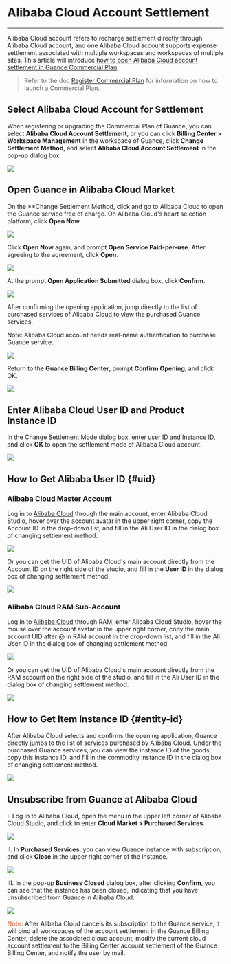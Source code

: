 # Alibaba Cloud Account Settlement
---

Alibaba Cloud account refers to recharge settlement directly through Alibaba Cloud account, and one Alibaba Cloud account supports expense settlement associated with multiple workspaces and workspaces of multiple sites. This article will introduce <u>how to open Alibaba Cloud account settlement in Guance Commercial Plan</u>. 

> Refer to the doc [Register Commercial Plan](../../billing/commercial-register.md) for information on how to launch a Commercial Plan.

## Select Alibaba Cloud Account for Settlement

When registering or upgrading the Commercial Plan of Guance, you can select **Alibaba Cloud Account Settlement**, or you can click **Billing Center > Workspace Management** in the workspace of Guance, click **Change Settlement Method**, and select **Alibaba Cloud Account Settlement** in the pop-up dialog box.

![](../img/9.upgrade_7-0629.png)

## Open Guance in Alibaba Cloud Market

On the **Change Settlement Method, click and go to Alibaba Cloud to open the Guance service free of charge. On Alibaba Cloud's heart selection platform, click **Open Now**.

![](../img/6.aliyun_6.png)


Click **Open Now** again, and prompt **Open Service Paid-per-use**. After agreeing to the agreement, click **Open**.

![](../img/6.aliyun_9.png)

At the prompt **Open Application Submitted** dialog box, click **Confirm**.

![](../img/6.aliyun_10.png)

After confirming the opening application, jump directly to the list of purchased services of Alibaba Cloud to view the purchased Guance services.

Note: Alibaba Cloud account needs real-name authentication to purchase Guance service.

![](../img/6.aliyun_13.png)

Return to the **Guance Billing Center**, prompt **Confirm Opening**, and click OK.

![](../img/6.aliyun_12.png)

## Enter Alibaba Cloud User ID and Product Instance ID

In the Change Settlement Mode dialog box, enter [user ID](#uid) and [Instance ID](#entity-id), and click **OK** to open the settlement mode of Alibaba Cloud account.

![](../img/9.upgrade_7-0629.png)

## How to Get Alibaba User ID {#uid}

### Alibaba Cloud Master Account

Log in to [Alibaba Cloud](https://www.aliyun.com) through the main account, enter Alibaba Cloud Studio, hover over the account avatar in the upper right corner, copy the Account ID in the drop-down list, and fill in the Ali User ID in the dialog box of changing settlement method.

![](../img/6.aliyun_2.png)

Or you can get the UID of Alibaba Cloud's main account directly from the Account ID on the right side of the studio, and fill in the **User ID** in the dialog box of changing settlement method.

![](../img/20.aliyun_1.png)

### Alibaba Cloud RAM Sub-Account

Log in to [Alibaba Cloud](https://www.aliyun.com) through RAM, enter Alibaba Cloud Studio, hover the mouse over the account avatar in the upper right corner, copy the main account UID after @ in RAM account in the drop-down list, and fill in the Ali User ID in the dialog box of changing settlement method.

![](../img/20.aliyun_3.png)

Or you can get the UID of Alibaba Cloud's main account directly from the RAM account on the right side of the studio, and fill in the Ali User ID in the dialog box of changing settlement method.

![](../img/20.aliyun_2.png)

## How to Get Item Instance ID {#entity-id}

After Alibaba Cloud selects and confirms the opening application, Guance directly jumps to the list of services purchased by Alibaba Cloud. Under the purchased Guance services, you can view the instance ID of the goods, copy this instance ID, and fill in the commodity instance ID in the dialog box of changing settlement method.

![](../img/10.aliyun_market_5.png)



## Unsubscribe from Guance at Alibaba Cloud

I. Log in to Alibaba Cloud, open the menu in the upper left corner of Alibaba Cloud Studio, and click to enter **Cloud Market > Purchased Services**.

![](../img/10.aliyun_market_1.png)

II. In **Purchased Services**, you can view Guance instance with subscription, and click **Close** in the upper right corner of the instance.

![](../img/1.aliyun_cancel_2.png)

III. In the pop-up **Business Closed** dialog box, after clicking **Confirm**, you can see that the instance has been closed, indicating that you have unsubscribed from Guance in Alibaba Cloud.

![](../img/1.aliyun_cancel_3.png)

<font color=coral>**Note:**</font> After Alibaba Cloud cancels its subscription to the Guance service, it will bind all workspaces of the account settlement in the Guance Billing Center, delete the associated cloud account, modify the current cloud account settlement to the Billing Center account settlement of the Guance Billing Center, and notify the user by mail.
